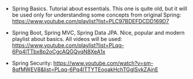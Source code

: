 - Spring Basics. Tutorial about essentials. This one is quite old, but it will be used only for understanding some concepts from original Spring: https://www.youtube.com/playlist?list=PLC97BDEFDCDD169D7

- Spring Boot, Spring MVC, Spring Data JPA. Nice, popular and modern playlist about basics. All videos will be used: https://www.youtube.com/playlist?list=PLqq-6Pq4lTTbx8p2oCgcAQGQyqN8XeA1x

- Spring Security: https://www.youtube.com/watch?v=sm-8qfMWEV8&list=PLqq-6Pq4lTTYTEooakHchTGglSvkZAjnE